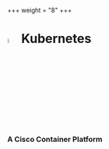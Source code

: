 +++
weight = "8"
+++

# <img src="/img/kubernetes.png" width=5% > Kubernetes

### A Cisco Container Platform
